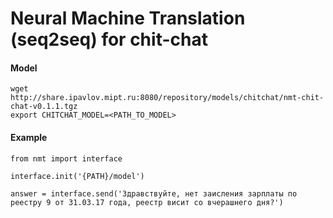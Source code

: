 # Neural Machine Translation (seq2seq) for chit-chat

#### Model

```
wget  http://share.ipavlov.mipt.ru:8080/repository/models/chitchat/nmt-chit-chat-v0.1.1.tgz
export CHITCHAT_MODEL=<PATH_TO_MODEL>
```
#### Example
```
from nmt import interface

interface.init('{PATH}/model')

answer = interface.send('Здравствуйте, нет заисления зарплаты по реестру 9 от 31.03.17 года, реестр висит со вчерашнего дня?')


```
